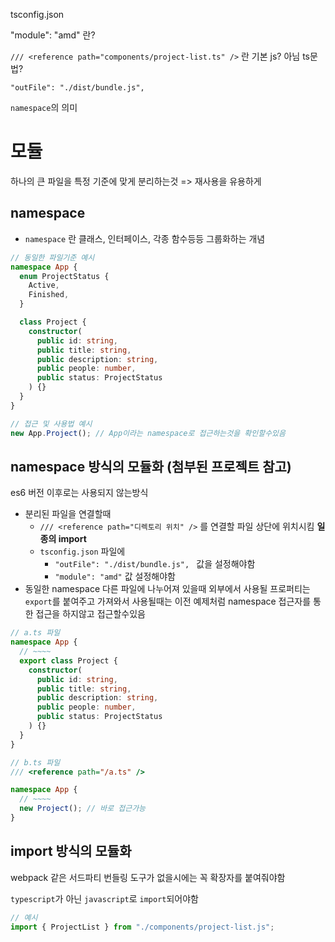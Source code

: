 tsconfig.json

"module": "amd" 란?

`/// <reference path="components/project-list.ts" />` 란
기본 js? 아님 ts문법?

`"outFile": "./dist/bundle.js", `

`namespace`의 의미

# 모듈

하나의 큰 파일을 특정 기준에 맞게 분리하는것 => 재사용을 유용하게

## namespace

- `namespace` 란
  클래스, 인터페이스, 각종 함수등등 그룹화하는 개념

```typescript
// 동일한 파일기준 예시
namespace App {
  enum ProjectStatus {
    Active,
    Finished,
  }

  class Project {
    constructor(
      public id: string,
      public title: string,
      public description: string,
      public people: number,
      public status: ProjectStatus
    ) {}
  }
}

// 접근 및 사용법 예시
new App.Project(); // App이라는 namespace로 접근하는것을 확인할수있음
```

## namespace 방식의 모듈화 (첨부된 프로젝트 참고)

es6 버전 이후로는 사용되지 않는방식

- 분리된 파일을 연결할때
  - `/// <reference path="디렉토리 위치" />` 를 연결할 파일 상단에 위치시킴 <b>일종의 import</b>
  - `tsconfig.json` 파일에
    - `"outFile": "./dist/bundle.js", ` 값을 설정해야함
    - `"module": "amd"` 값 설정해야함
- 동일한 namespace 다른 파일에 나누어져 있을때 외부에서 사용될 프로퍼티는 `export`를 붙여주고
  가져와서 사용될때는 이전 예제처럼 namespace 접근자를 통한 접근을 하지않고 접근할수있음

```typescript
// a.ts 파일
namespace App {
  // ~~~~
  export class Project {
    constructor(
      public id: string,
      public title: string,
      public description: string,
      public people: number,
      public status: ProjectStatus
    ) {}
  }
}

// b.ts 파일
/// <reference path="/a.ts" />

namespace App {
  // ~~~~
  new Project(); // 바로 접근가능
}
```

## import 방식의 모듈화

webpack 같은 서드파티 번들링 도구가 없을시에는 꼭 확장자를 붙여줘야함

`typescript`가 아닌 `javascript`로 `import`되어야함

```typescript
// 예시
import { ProjectList } from "./components/project-list.js";
```

